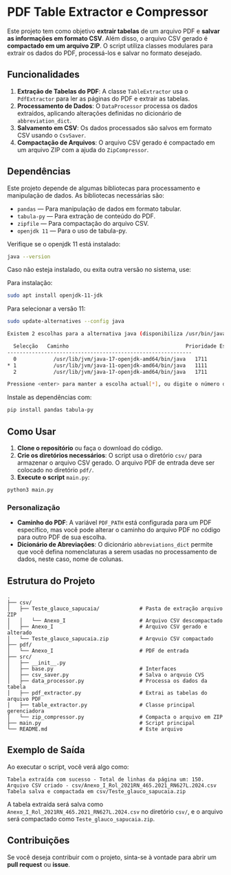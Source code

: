 
# PDF Table Extractor e Compressor

Este projeto tem como objetivo **extrair tabelas** de um arquivo PDF e **salvar as informações em formato CSV**. Além disso, o arquivo CSV gerado é **compactado em um arquivo ZIP**. O script utiliza classes modulares para extrair os dados do PDF, processá-los e salvar no formato desejado.

## Funcionalidades

1. **Extração de Tabelas do PDF**: A classe `TableExtractor` usa o `PdfExtractor` para ler as páginas do PDF e extrair as tabelas.
2. **Processamento de Dados**: O `DataProcessor` processa os dados extraídos, aplicando alterações definidas no dicionário de `abbreviation_dict`.
3. **Salvamento em CSV**: Os dados processados são salvos em formato CSV usando o `CsvSaver`.
4. **Compactação de Arquivos**: O arquivo CSV gerado é compactado em um arquivo ZIP com a ajuda do `ZipCompressor`.

## Dependências

Este projeto depende de algumas bibliotecas para processamento e manipulação de dados. As bibliotecas necessárias são:

- `pandas` — Para manipulação de dados em formato tabular.
- `tabula-py` — Para extração de conteúdo do PDF.
- `zipfile` — Para compactação do arquivo CSV.
- `openjdk 11` — Para o uso de tabula-py.

Verifique se o openjdk 11 está instalado:

```bash
java --version
```

Caso não esteja instalado, ou exita outra versão no sistema, use:

Para instalação:

```bash
sudo apt install openjdk-11-jdk
```

Para selecionar a versão 11:

```bash
sudo update-alternatives --config java

Existem 2 escolhas para a alternativa java (disponibiliza /usr/bin/java).

  Selecção   Caminho                                      Prioridade Estado
------------------------------------------------------------
  0            /usr/lib/jvm/java-17-openjdk-amd64/bin/java   1711      modo automático
* 1            /usr/lib/jvm/java-11-openjdk-amd64/bin/java   1111      modo manual
  2            /usr/lib/jvm/java-17-openjdk-amd64/bin/java   1711      modo manual

Pressione <enter> para manter a escolha actual[*], ou digite o número da selecção:
```

Instale as dependências com:

```bash
pip install pandas tabula-py
```

## Como Usar

1. **Clone o repositório** ou faça o download do código.
2. **Crie os diretórios necessários**: O script usa o diretório `csv/` para armazenar o arquivo CSV gerado. O arquivo PDF de entrada deve ser colocado no diretório `pdf/`.
3. **Execute o script** `main.py`:

```bash
python3 main.py
```

### Personalização

- **Caminho do PDF**: A variável `PDF_PATH` está configurada para um PDF específico, mas você pode alterar o caminho do arquivo PDF no código para outro PDF de sua escolha.
- **Dicionário de Abreviações**: O dicionário `abbreviations_dict` permite que você defina nomenclaturas a serem usadas no processamento de dados, neste caso, nome de colunas.

## Estrutura do Projeto

```
.
├── csv/                                   
│   ├── Teste_glauco_sapucaia/             # Pasta de extração arquivo ZIP
│   │   └── Anexo_I                        # Arquivo CSV descompactado
│   ├── Anexo_I                            # Arquivo CSV gerado e alterado
│   └── Teste_glauco_sapucaia.zip          # Arqvuio CSV compactado
├── pdf/                                   
│   └── Anexo_I                            # PDF de entrada
├── src/                                   
│   ├── __init__.py                        
│   ├── base.py                            # Interfaces
│   ├── csv_saver.py                       # Salva o arqvuio CVS
│   ├── data_processor.py                  # Processa os dados da tabela
│   ├── pdf_extractor.py                   # Extrai as tabelas do arquivo PDF 
│   ├── table_extractor.py                 # Classe principal gerenciadora
│   └── zip_compressor.py                  # Compacta o arquivo em ZIP
├── main.py                                # Script principal
└── README.md                              # Este arquivo
```

## Exemplo de Saída

Ao executar o script, você verá algo como:

```
Tabela extraída com sucesso - Total de linhas da página um: 150.
Arquivo CSV criado - csv/Anexo_I_Rol_2021RN_465.2021_RN627L.2024.csv
Tabela salva e compactada em csv/Teste_glauco_sapucaia.zip
```

A tabela extraída será salva como `Anexo_I_Rol_2021RN_465.2021_RN627L.2024.csv` no diretório `csv/`, e o arquivo será compactado como `Teste_glauco_sapucaia.zip`.

## Contribuições

Se você deseja contribuir com o projeto, sinta-se à vontade para abrir um **pull request** ou **issue**.
